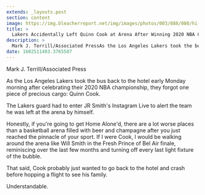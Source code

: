 ```yaml
--- 
extends: _layouts.post 
section: content 
image: https://img.bleacherreport.net/img/images/photos/003/888/080/hi-res-28542eb03df1a008cbaebceceb8bcb72_crop_exact.jpg?w=1200&h=1200&q=75 
title: > 
  Lakers Accidentally Left Quinn Cook at Arena After Winning 2020 NBA Championship 
description: > 
  Mark J. Terrill/Associated PressAs the Los Angeles Lakers took the bus back to the hotel early Monday morning after celebrating their 2020 NBA championship, they forgot one piece of precious cargo: Quinn Cook.The Lakers guard had to enter JR Smith's Instagram Live to alert the team he was left at the arena by himself.Honestly, if you're going to get Home Alone'd, there are a lot worse places than a basketball arena filled with beer and champagne after you just reached the pinnacle of your sport.If I were Cook, I would be walking around the arena like Will Smith in the Fresh Prince of Bel Air finale, reminiscing over the last few months and turning off every last light fixture of the bubble.That said, Cook probably just wanted to go back to the hotel and crash before hopping a flight to see his family. 
date: 1602511403.3765507 
--- 
```

Mark J. Terrill/Associated Press

As the Los Angeles Lakers took the bus back to the hotel early Monday morning after celebrating their 2020 NBA championship, they forgot one piece of precious cargo: Quinn Cook.

The Lakers guard had to enter JR Smith's Instagram Live to alert the team he was left at the arena by himself.

Honestly, if you're going to get Home Alone'd, there are a lot worse places than a basketball arena filled with beer and champagne after you just reached the pinnacle of your sport. If I were Cook, I would be walking around the arena like Will Smith in the Fresh Prince of Bel Air finale, reminiscing over the last few months and turning off every last light fixture of the bubble.

That said, Cook probably just wanted to go back to the hotel and crash before hopping a flight to see his family.

Understandable.